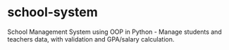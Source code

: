 # school-system
School Management System using OOP in Python - Manage students and teachers data, with validation and GPA/salary calculation.
